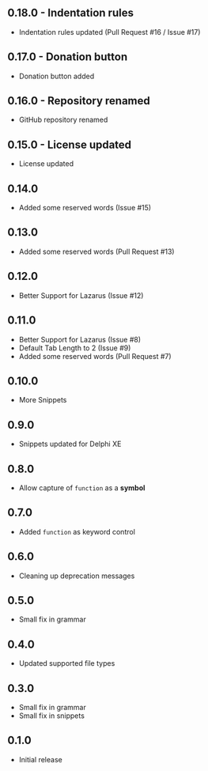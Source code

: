 ## 0.18.0 - Indentation rules
* Indentation rules updated (Pull Request #16 / Issue #17)

## 0.17.0 - Donation button
* Donation button added

## 0.16.0 - Repository renamed
* GitHub repository renamed

## 0.15.0 - License updated
* License updated

## 0.14.0
* Added some reserved words (Issue #15)

## 0.13.0
* Added some reserved words (Pull Request #13)

## 0.12.0
* Better Support for Lazarus (Issue #12)

## 0.11.0
* Better Support for Lazarus (Issue #8)
* Default Tab Length to 2 (Issue #9)
* Added some reserved words (Pull Request #7)

## 0.10.0
* More Snippets

## 0.9.0
* Snippets updated for Delphi XE

## 0.8.0
* Allow capture of `function` as a **symbol**

## 0.7.0
* Added `function` as keyword control

## 0.6.0
* Cleaning up deprecation messages

## 0.5.0
* Small fix in grammar

## 0.4.0
* Updated supported file types

## 0.3.0
* Small fix in grammar
* Small fix in snippets

## 0.1.0
* Initial release
